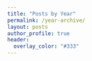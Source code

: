 ```yaml
---
title: "Posts by Year"
permalink: /year-archive/
layout: posts
author_profile: true
header:
  overlay_color: "#333"
---
```

